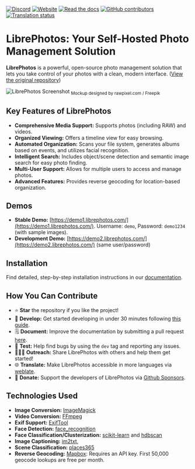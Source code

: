[![Discord](https://img.shields.io/discord/784619049208250388?style=plastic)][discord] [![Website](https://img.shields.io/website?down_color=lightgrey&down_message=offline&style=plastic&up_color=blue&up_message=online&url=https%3A%2F%2Flibrephotos.com)](https://librephotos.com/)
[![Read the docs](https://img.shields.io/static/v1?label=Read&message=the%20docs&color=blue&style=plastic)](https://docs.librephotos.com/) [![GitHub contributors](https://img.shields.io/github/contributors/librephotos/librephotos?style=plastic)](https://github.com/LibrePhotos/librephotos/graphs/contributors)
<a href="https://hosted.weblate.org/engage/librephotos/">
<img src="https://hosted.weblate.org/widgets/librephotos/-/librephotos-frontend/svg-badge.svg" alt="Translation status" />
</a>

# LibrePhotos: Your Self-Hosted Photo Management Solution

**LibrePhotos** is a powerful, open-source photo management solution that lets you take control of your photos with a clean, modern interface. ([View the original repository](https://github.com/LibrePhotos/librephotos))

![LibrePhotos Screenshot](https://github.com/LibrePhotos/librephotos/blob/dev/screenshots/mockups_main_fhd.png?raw=true)
<sub>Mockup designed by rawpixel.com / Freepik</sub>

## Key Features of LibrePhotos

*   **Comprehensive Media Support:** Supports photos (including RAW) and videos.
*   **Organized Viewing:** Offers a timeline view for easy browsing.
*   **Automated Organization:** Scans your file system, generates albums based on events, and utilizes facial recognition.
*   **Intelligent Search:** Includes object/scene detection and semantic image search for easy photo finding.
*   **Multi-User Support:** Allows for multiple users to access and manage photos.
*   **Advanced Features:** Provides reverse geocoding for location-based organization.

## Demos

*   **Stable Demo:** [https://demo1.librephotos.com/](https://demo1.librephotos.com/). Username: `demo`, Password: `demo1234` (with sample images).
*   **Development Demo:** [https://demo2.librephotos.com/](https://demo2.librephotos.com/) (same user/password)

## Installation

Find detailed, step-by-step installation instructions in our [documentation](https://docs.librephotos.com/docs/installation/standard-install).

## How You Can Contribute

*   ⭐ **Star** the repository if you like the project!
*   🚀 **Develop:**  Get started developing in under 30 minutes following [this guide](https://docs.librephotos.com/docs/development/dev-install).
*   🗒️ **Document:** Improve the documentation by submitting a pull request [here](https://github.com/LibrePhotos/librephotos.docs).
*   🧪 **Test:** Help find bugs by using the ```dev``` tag and reporting any issues.
*   🧑‍🤝‍🧑 **Outreach:**  Share LibrePhotos with others and help them get started!
*   🌐 **Translate:** Make LibrePhotos accessible in more languages via [weblate](https://hosted.weblate.org/engage/librephotos/).
*   💸 **Donate:** Support the developers of LibrePhotos via [Github Sponsors](https://github.com/sponsors/derneuere).

## Technologies Used

*   **Image Conversion:** [ImageMagick](https://github.com/ImageMagick/ImageMagick)
*   **Video Conversion:** [FFmpeg](https://github.com/FFmpeg/FFmpeg)
*   **Exif Support:** [ExifTool](https://github.com/exiftool/exiftool)
*   **Face Detection:** [face_recognition](https://github.com/ageitgey/face_recognition)
*   **Face Classification/Clusterization:** [scikit-learn](https://scikit-learn.org/) and [hdbscan](https://github.com/scikit-learn-contrib/hdbscan)
*   **Image Captioning:** [im2txt](https://github.com/HughKu/Im2txt),
*   **Scene Classification:** [places365](http://places.csail.mit.edu/)
*   **Reverse Geocoding:** [Mapbox](https://www.mapbox.com/):  Requires an API key.  First 50,000 geocode lookups are free per month.

[discord]: https://discord.gg/xwRvtSDGWb
